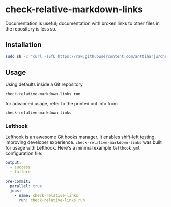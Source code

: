 # check-relative-markdown-links

Documentation is useful; documentation with broken links to other files in the repository is less so.

## Installation

```sh
sudo sh -c "curl -sSfL https://raw.githubusercontent.com/anttiharju/check-relative-markdown-links/HEAD/check-relative-markdown-links.bash -o /usr/local/bin/check-relative-markdown-links && chmod +x /usr/local/bin/check-relative-markdown-links"
```

## Usage

Using defaults inside a Git repository

```sh
check-relative-markdown-links run
```

for advanced usage, refer to the printed out info from

```sh
check-relative-markdown-links
```

### Lefthook

[Lefthook](https://github.com/evilmartians/lefthook) is an awesome Git hooks manager. It enables [shift-left testing](https://en.wikipedia.org/wiki/Shift-left_testing), improving developer experience. `check-relative-markdown-links` was built for usage with Lefthook. Here's a minimal example `lefthook.yml` configuration file:

```yml
output:
  - success
  - failure

pre-commit:
  parallel: true
  jobs:
    - name: check-relative-links
      run: check-relative-links run
```
